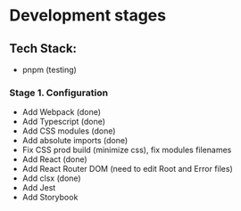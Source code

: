 # Development stages

## Tech Stack:
- pnpm (testing)


### Stage 1. Configuration
- Add Webpack (done)
- Add Typescript (done)
- Add CSS modules (done)
- Add absolute imports (done)
- Fix CSS prod build (minimize css), fix modules filenames
- Add React (done)
- Add React Router DOM (need to edit Root and Error files)
- Add clsx (done)
- Add Jest
- Add Storybook

